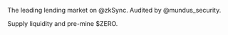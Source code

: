 The leading lending market on @zkSync. Audited by @mundus_security.

Supply liquidity and pre-mine $ZERO.
